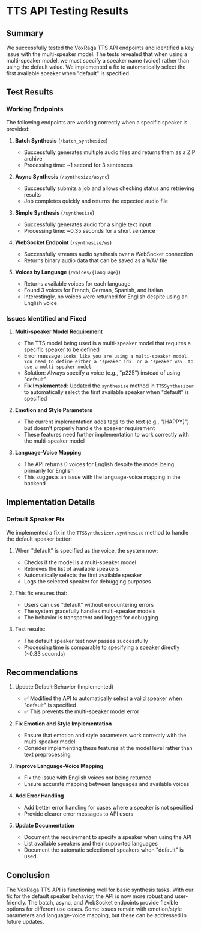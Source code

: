 # TTS API Testing Results

## Summary

We successfully tested the VoxRaga TTS API endpoints and identified a key issue with the multi-speaker model. The tests revealed that when using a multi-speaker model, we must specify a speaker name (voice) rather than using the default value. We implemented a fix to automatically select the first available speaker when "default" is specified.

## Test Results

### Working Endpoints

The following endpoints are working correctly when a specific speaker is provided:

1. **Batch Synthesis** (`/batch_synthesize`)
   - Successfully generates multiple audio files and returns them as a ZIP archive
   - Processing time: ~1 second for 3 sentences

2. **Async Synthesis** (`/synthesize/async`)
   - Successfully submits a job and allows checking status and retrieving results
   - Job completes quickly and returns the expected audio file

3. **Simple Synthesis** (`/synthesize`)
   - Successfully generates audio for a single text input
   - Processing time: ~0.35 seconds for a short sentence

4. **WebSocket Endpoint** (`/synthesize/ws`)
   - Successfully streams audio synthesis over a WebSocket connection
   - Returns binary audio data that can be saved as a WAV file

5. **Voices by Language** (`/voices/{language}`)
   - Returns available voices for each language
   - Found 3 voices for French, German, Spanish, and Italian
   - Interestingly, no voices were returned for English despite using an English voice

### Issues Identified and Fixed

1. **Multi-speaker Model Requirement**
   - The TTS model being used is a multi-speaker model that requires a specific speaker to be defined
   - Error message: `Looks like you are using a multi-speaker model. You need to define either a 'speaker_idx' or a 'speaker_wav' to use a multi-speaker model`
   - Solution: Always specify a voice (e.g., "p225") instead of using "default"
   - **Fix Implemented**: Updated the `synthesize` method in `TTSSynthesizer` to automatically select the first available speaker when "default" is specified

2. **Emotion and Style Parameters**
   - The current implementation adds tags to the text (e.g., "[HAPPY]") but doesn't properly handle the speaker requirement
   - These features need further implementation to work correctly with the multi-speaker model

3. **Language-Voice Mapping**
   - The API returns 0 voices for English despite the model being primarily for English
   - This suggests an issue with the language-voice mapping in the backend

## Implementation Details

### Default Speaker Fix

We implemented a fix in the `TTSSynthesizer.synthesize` method to handle the default speaker better:

1. When "default" is specified as the voice, the system now:
   - Checks if the model is a multi-speaker model
   - Retrieves the list of available speakers
   - Automatically selects the first available speaker
   - Logs the selected speaker for debugging purposes

2. This fix ensures that:
   - Users can use "default" without encountering errors
   - The system gracefully handles multi-speaker models
   - The behavior is transparent and logged for debugging

3. Test results:
   - The default speaker test now passes successfully
   - Processing time is comparable to specifying a speaker directly (~0.33 seconds)

## Recommendations

1. ~~Update Default Behavior~~ (Implemented)
   - ✅ Modified the API to automatically select a valid speaker when "default" is specified
   - ✅ This prevents the multi-speaker model error

2. **Fix Emotion and Style Implementation**
   - Ensure that emotion and style parameters work correctly with the multi-speaker model
   - Consider implementing these features at the model level rather than text preprocessing

3. **Improve Language-Voice Mapping**
   - Fix the issue with English voices not being returned
   - Ensure accurate mapping between languages and available voices

4. **Add Error Handling**
   - Add better error handling for cases where a speaker is not specified
   - Provide clearer error messages to API users

5. **Update Documentation**
   - Document the requirement to specify a speaker when using the API
   - List available speakers and their supported languages
   - Document the automatic selection of speakers when "default" is used

## Conclusion

The VoxRaga TTS API is functioning well for basic synthesis tasks. With our fix for the default speaker behavior, the API is now more robust and user-friendly. The batch, async, and WebSocket endpoints provide flexible options for different use cases. Some issues remain with emotion/style parameters and language-voice mapping, but these can be addressed in future updates. 